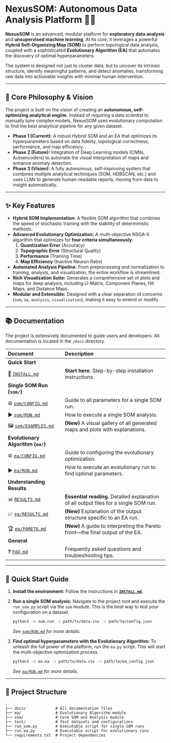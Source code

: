 # NexusSOM: Autonomous Data Analysis Platform 🚀🧠

**NexusSOM** is an advanced, modular platform for **exploratory data analysis** and **unsupervised machine learning**. At its core, it leverages a powerful **Hybrid Self-Organizing Map (SOM)** to perform topological data analysis, coupled with a sophisticated **Evolutionary Algorithm (EA)** that automates the discovery of optimal hyperparameters.

The system is designed not just to cluster data, but to uncover its intrinsic structure, identify meaningful patterns, and detect anomalies, transforming raw data into actionable insights with minimal human intervention.

---

## 🎯 Core Philosophy & Vision

The project is built on the vision of creating an **autonomous, self-optimizing analytical engine**. Instead of requiring a data scientist to manually tune complex models, NexusSOM uses evolutionary computation to find the best analytical pipeline for any given dataset.

-   **Phase 1 (Current):** A robust Hybrid SOM and an EA that optimizes its hyperparameters based on data fidelity, topological correctness, performance, and map efficiency.
-   **Phase 2 (Future):** Integration of Deep Learning models (CNNs, Autoencoders) to automate the visual interpretation of maps and enhance anomaly detection.
-   **Phase 3 (Vision):** A fully autonomous, self-improving system that combines multiple analytical techniques (SOM, HDBSCAN, etc.) and uses LLMs to generate human-readable reports, moving from data to insight automatically.

---

## ✨ Key Features

-   **Hybrid SOM Implementation:** A flexible SOM algorithm that combines the speed of stochastic training with the stability of deterministic methods.
-   **Advanced Evolutionary Optimization:** A multi-objective NSGA-II algorithm that optimizes for **four criteria simultaneously**:
    1.  **Quantization Error** (Accuracy)
    2.  **Topographic Error** (Structural Quality)
    3.  **Performance** (Training Time)
    4.  **Map Efficiency** (Inactive Neuron Ratio)
-   **Automated Analysis Pipeline:** From preprocessing and normalization to training, analysis, and visualization, the entire workflow is streamlined.
-   **Rich Visualization Suite:** Generates a comprehensive set of plots and maps for deep analysis, including U-Matrix, Component Planes, Hit Maps, and Distance Maps.
-   **Modular and Extensible:** Designed with a clear separation of concerns (`som`, `ea`, `analysis`, `visualization`), making it easy to extend or modify.

---

## 📚 Documentation

The project is extensively documented to guide users and developers. All documentation is located in the `/docs` directory.

| Document | Description |
| :--- | :--- |
| **Quick Start** | |
| 📄 [`INSTALL.md`](./docs/INSTALL.md) | **Start here.** Step-by-step installation instructions. |
| **Single SOM Run (`som/`)** | |
| ⚙️ [`som/CONFIG.md`](./docs/som/CONFIG.md) | Guide to all parameters for a single SOM run. |
| ▶️ [`som/RUN.md`](./docs/som/RUN.md) | How to execute a single SOM analysis. |
| 🖼️ [`som/EXAMPLES.md`](./docs/som/EXAMPLES.md) | **(New)** A visual gallery of all generated maps and plots with explanations. |
| **Evolutionary Algorithm (`ea/`)** | |
| ⚙️ [`ea/CONFIG.md`](./docs/ea/CONFIG.md) | Guide to configuring the evolutionary optimization. |
| ▶️ [`ea/RUN.md`](./docs/ea/RUN.md) | How to execute an evolutionary run to find optimal parameters. |
| **Understanding Results** | |
| 📊 [`RESULTS.md`](./docs/RESULTS.md) | **Essential reading.** Detailed explanation of all output files for a single SOM run. |
| 📈 [`ea/RESULTS.md`](./docs/ea/RESULTS.md) | **(New)** Explanation of the output structure specific to an EA run. |
| 🏆 [`ea/PARETO.md`](./docs/ea/PARETO.md) | **(New)** A guide to interpreting the Pareto front—the final output of the EA. |
| **General** | |
| ❓ [`FAQ.md`](./docs/FAQ.md) | Frequently asked questions and troubleshooting tips. |
---

## 🚀 Quick Start Guide

1.  **Install the environment:**
    Follow the instructions in **[`INSTALL.md`](./docs/INSTALL.md)**.

2.  **Run a single SOM analysis:**
    Navigate to the project root and execute the `run_som.py` script via the `som` module. This is the best way to test your configuration on a dataset.

    ```bash
    python3 -m som.run -i path/to/data.csv -c path/to/config.json
    ```
    *See [`som/RUN.md`](./docs/som/RUN.md) for more details.*

3.  **Find optimal hyperparameters with the Evolutionary Algorithm:**
    To unleash the full power of the platform, run the `ea.py` script. This will start the multi-objective optimization process.

    ```bash
    python3 -m ea.ea -i path/to/data.csv -c path/to/ea_config.json
    ```
    *See [`ea/RUN.md`](./docs/ea/RUN.md) for more details.*

---

## 📁 Project Structure

```
.
├── docs/             # All documentation files
├── ea/               # Evolutionary Algorithm module
├── som/              # Core SOM and Analysis module
├── test/             # Test datasets and configurations
├── run_som.py        # Executable script for single SOM runs
├── run_ea.py         # Executable script for evolutionary runs
└── requirements.txt  # Project dependencies
```